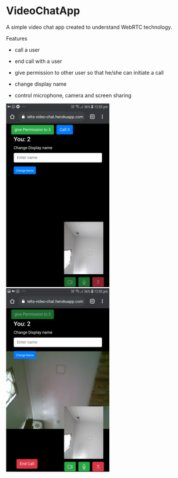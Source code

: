 # VideoChatApp
A simple video chat app created to understand WebRTC technology.

Features
 
 - call a user
 
 - end call with a user
 
 - give permission to other user so that he/she can initiate a call
 
 - change display name
 
 - control microphone, camera and screen sharing
 <row>
 <img src="https://github.com/JASH-JARIWALA/VideoChatApp/raw/master/s1.jpg" height="500">
 <img src="https://github.com/JASH-JARIWALA/VideoChatApp/raw/master/s2.jpg" height="500">
</row>
